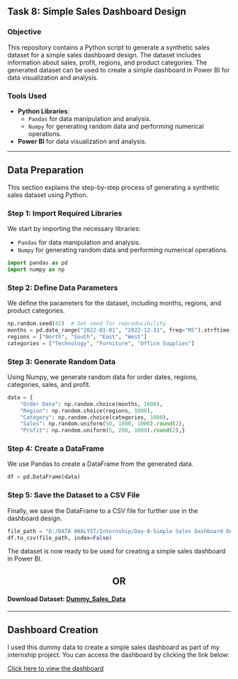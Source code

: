 ## Task 8: Simple Sales Dashboard Design

### **Objective**
This repository contains a Python script to generate a synthetic sales dataset for a simple sales dashboard design. 
The dataset includes information about sales, profit, regions, and product categories. 
The generated dataset can be used to create a simple dashboard in Power BI for data visualization and analysis.


### **Tools Used**
- **Python Libraries**:
  - `Pandas` for data manipulation and analysis.
  - `Numpy` for generating random data and performing numerical operations.
- **Power BI** for data visualization and analysis.
---
## Data Preparation

This section explains the step-by-step process of generating a synthetic sales dataset using Python.

### Step 1: Import Required Libraries
We start by importing the necessary libraries:
- `Pandas` for data manipulation and analysis.
- `Numpy` for generating random data and performing numerical operations.

```python
import pandas as pd
import numpy as np
```

### Step 2: Define Data Parameters
We define the parameters for the dataset, including months, regions, and product categories.
```python
np.random.seed(42)  # Set seed for reproducibility
months = pd.date_range("2022-01-01", "2022-12-31", freq="MS").strftime("%b-%Y").tolist()
regions = ["North", "South", "East", "West"]
categories = ["Technology", "Furniture", "Office Supplies"]
```

### Step 3: Generate Random Data
Using Numpy, we generate random data for order dates, regions, categories, sales, and profit.
```python
data = {
    "Order Date": np.random.choice(months, 1000),
    "Region": np.random.choice(regions, 1000),
    "Category": np.random.choice(categories, 1000),
    "Sales": np.random.uniform(50, 1000, 1000).round(2),
    "Profit": np.random.uniform(5, 200, 1000).round(2),}
```

### Step 4: Create a DataFrame
We use Pandas to create a DataFrame from the generated data.
```python
df = pd.DataFrame(data)
```

### Step 5: Save the Dataset to a CSV File
Finally, we save the DataFrame to a CSV file for further use in the dashboard design.
```python
file_path = "D:/DATA ANALYST/Internship/Day-8-Simple Sales Dashboard Design/Dummy_Sales_Data.csv"
df.to_csv(file_path, index=False)
```

The dataset is now ready to be used for creating a simple sales dashboard in Power BI.
<h2 align="center">OR</h2>

#### Download Dataset: [Dummy_Sales_Data]()
---
## Dashboard Creation
I used this dummy data to create a simple sales dashboard as part of my internship project. You can access the dashboard by clicking the link below:

[Click here to view the dashboard]()
